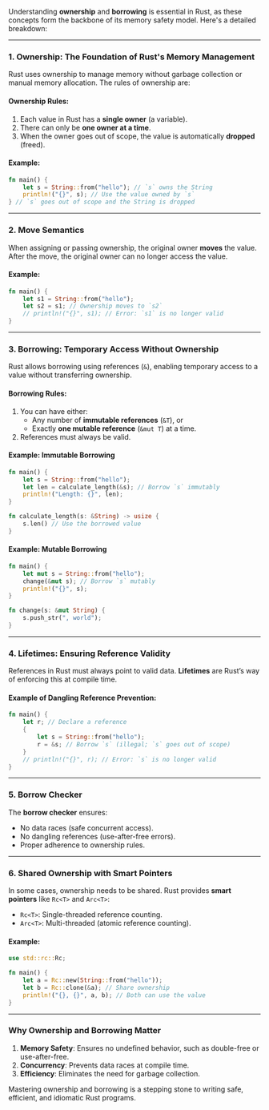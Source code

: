 Understanding **ownership** and **borrowing** is essential in Rust, as these concepts form the backbone of its memory safety model. Here's a detailed breakdown:

---

### **1. Ownership: The Foundation of Rust's Memory Management**
Rust uses ownership to manage memory without garbage collection or manual memory allocation. The rules of ownership are:

#### Ownership Rules:
1. Each value in Rust has a **single owner** (a variable).
2. There can only be **one owner at a time**.
3. When the owner goes out of scope, the value is automatically **dropped** (freed).

#### Example:
```rust
fn main() {
    let s = String::from("hello"); // `s` owns the String
    println!("{}", s); // Use the value owned by `s`
} // `s` goes out of scope and the String is dropped
```

---

### **2. Move Semantics**
When assigning or passing ownership, the original owner **moves** the value. After the move, the original owner can no longer access the value.

#### Example:
```rust
fn main() {
    let s1 = String::from("hello");
    let s2 = s1; // Ownership moves to `s2`
    // println!("{}", s1); // Error: `s1` is no longer valid
}
```

---

### **3. Borrowing: Temporary Access Without Ownership**
Rust allows borrowing using references (`&`), enabling temporary access to a value without transferring ownership.

#### Borrowing Rules:
1. You can have either:
   - Any number of **immutable references** (`&T`), or
   - Exactly **one mutable reference** (`&mut T`) at a time.
2. References must always be valid.

#### Example: Immutable Borrowing
```rust
fn main() {
    let s = String::from("hello");
    let len = calculate_length(&s); // Borrow `s` immutably
    println!("Length: {}", len);
}

fn calculate_length(s: &String) -> usize {
    s.len() // Use the borrowed value
}
```

#### Example: Mutable Borrowing
```rust
fn main() {
    let mut s = String::from("hello");
    change(&mut s); // Borrow `s` mutably
    println!("{}", s);
}

fn change(s: &mut String) {
    s.push_str(", world");
}
```

---

### **4. Lifetimes: Ensuring Reference Validity**
References in Rust must always point to valid data. **Lifetimes** are Rust’s way of enforcing this at compile time.

#### Example of Dangling Reference Prevention:
```rust
fn main() {
    let r; // Declare a reference
    {
        let s = String::from("hello");
        r = &s; // Borrow `s` (illegal; `s` goes out of scope)
    }
    // println!("{}", r); // Error: `s` is no longer valid
}
```

---

### **5. Borrow Checker**
The **borrow checker** ensures:
- No data races (safe concurrent access).
- No dangling references (use-after-free errors).
- Proper adherence to ownership rules.

---

### **6. Shared Ownership with Smart Pointers**
In some cases, ownership needs to be shared. Rust provides **smart pointers** like `Rc<T>` and `Arc<T>`:
- `Rc<T>`: Single-threaded reference counting.
- `Arc<T>`: Multi-threaded (atomic reference counting).

#### Example:
```rust
use std::rc::Rc;

fn main() {
    let a = Rc::new(String::from("hello"));
    let b = Rc::clone(&a); // Share ownership
    println!("{}, {}", a, b); // Both can use the value
}
```

---

### **Why Ownership and Borrowing Matter**
1. **Memory Safety**: Ensures no undefined behavior, such as double-free or use-after-free.
2. **Concurrency**: Prevents data races at compile time.
3. **Efficiency**: Eliminates the need for garbage collection.

Mastering ownership and borrowing is a stepping stone to writing safe, efficient, and idiomatic Rust programs.
